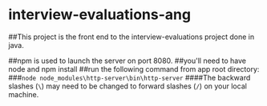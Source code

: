 # interview-evaluations-ang

##This project is the front end to the interview-evaluations project done in java.

##npm is used to launch the server on port 8080.
##you'll need to have node and npm install
##run the following command from app root directory:
###`node node_modules\http-server\bin\http-server`
####The backward slashes (`\`) may need to be changed to forward slashes (`/`) on your local machine.
